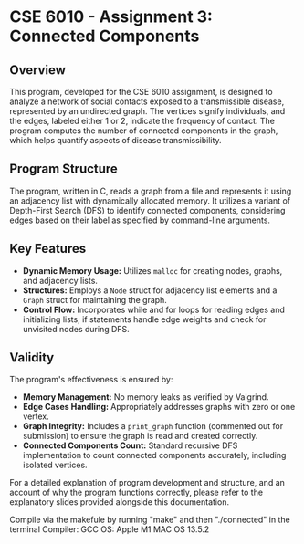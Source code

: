 # CSE 6010 - Assignment 3: Connected Components

## Overview

This program, developed for the CSE 6010 assignment, is designed to analyze a network of social contacts exposed to a transmissible disease, represented by an undirected graph. The vertices signify individuals, and the edges, labeled either 1 or 2, indicate the frequency of contact. The program computes the number of connected components in the graph, which helps quantify aspects of disease transmissibility.

## Program Structure

The program, written in C, reads a graph from a file and represents it using an adjacency list with dynamically allocated memory. It utilizes a variant of Depth-First Search (DFS) to identify connected components, considering edges based on their label as specified by command-line arguments.

## Key Features

- **Dynamic Memory Usage:** Utilizes `malloc` for creating nodes, graphs, and adjacency lists.
- **Structures:** Employs a `Node` struct for adjacency list elements and a `Graph` struct for maintaining the graph.
- **Control Flow:** Incorporates while and for loops for reading edges and initializing lists; if statements handle edge weights and check for unvisited nodes during DFS.

## Validity

The program's effectiveness is ensured by:
- **Memory Management:** No memory leaks as verified by Valgrind.
- **Edge Cases Handling:** Appropriately addresses graphs with zero or one vertex.
- **Graph Integrity:** Includes a `print_graph` function (commented out for submission) to ensure the graph is read and created correctly.
- **Connected Components Count:** Standard recursive DFS implementation to count connected components accurately, including isolated vertices.

For a detailed explanation of program development and structure, and an account of why the program functions correctly, please refer to the explanatory slides provided alongside this documentation.

Compile via the makefule by running "make" and then "./connected" in the terminal
Compiler: GCC
OS: Apple M1 MAC OS 13.5.2 
